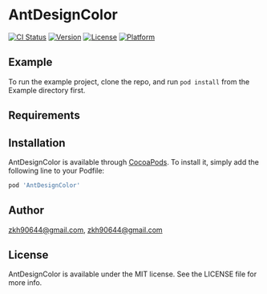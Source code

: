 # AntDesignColor

[![CI Status](https://img.shields.io/travis/zkh90644@gmail.com/AntDesignColor.svg?style=flat)](https://travis-ci.org/zkh90644@gmail.com/AntDesignColor)
[![Version](https://img.shields.io/cocoapods/v/AntDesignColor.svg?style=flat)](https://cocoapods.org/pods/AntDesignColor)
[![License](https://img.shields.io/cocoapods/l/AntDesignColor.svg?style=flat)](https://cocoapods.org/pods/AntDesignColor)
[![Platform](https://img.shields.io/cocoapods/p/AntDesignColor.svg?style=flat)](https://cocoapods.org/pods/AntDesignColor)

## Example

To run the example project, clone the repo, and run `pod install` from the Example directory first.

## Requirements

## Installation

AntDesignColor is available through [CocoaPods](https://cocoapods.org). To install
it, simply add the following line to your Podfile:

```ruby
pod 'AntDesignColor'
```

## Author

zkh90644@gmail.com, zkh90644@gmail.com

## License

AntDesignColor is available under the MIT license. See the LICENSE file for more info.
